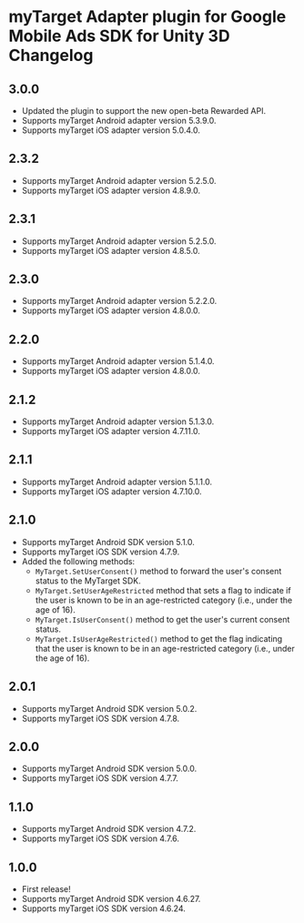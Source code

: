 # myTarget Adapter plugin for Google Mobile Ads SDK for Unity 3D Changelog

## 3.0.0
- Updated the plugin to support the new open-beta Rewarded API.
- Supports myTarget Android adapter version 5.3.9.0.
- Supports myTarget iOS adapter version 5.0.4.0.

## 2.3.2
- Supports myTarget Android adapter version 5.2.5.0.
- Supports myTarget iOS adapter version 4.8.9.0.

## 2.3.1
- Supports myTarget Android adapter version 5.2.5.0.
- Supports myTarget iOS adapter version 4.8.5.0.

## 2.3.0
- Supports myTarget Android adapter version 5.2.2.0.
- Supports myTarget iOS adapter version 4.8.0.0.

## 2.2.0
- Supports myTarget Android adapter version 5.1.4.0.
- Supports myTarget iOS adapter version 4.8.0.0.

## 2.1.2
- Supports myTarget Android adapter version 5.1.3.0.
- Supports myTarget iOS adapter version 4.7.11.0.

## 2.1.1
- Supports myTarget Android adapter version 5.1.1.0.
- Supports myTarget iOS adapter version 4.7.10.0.

## 2.1.0
- Supports myTarget Android SDK version 5.1.0.
- Supports myTarget iOS SDK version 4.7.9.
- Added the following methods:
  * `MyTarget.SetUserConsent()` method to forward the user's consent status to the MyTarget SDK.
  * `MyTarget.SetUserAgeRestricted` method that sets a flag to indicate if the user is known to be in an age-restricted category (i.e., under the age of 16).
  * `MyTarget.IsUserConsent()` method to get the user's current consent status.
  * `MyTarget.IsUserAgeRestricted()` method to get the flag indicating that the user is known to be in an age-restricted category (i.e., under the age of 16).

## 2.0.1
- Supports myTarget Android SDK version 5.0.2.
- Supports myTarget iOS SDK version 4.7.8.

## 2.0.0
- Supports myTarget Android SDK version 5.0.0.
- Supports myTarget iOS SDK version 4.7.7.

## 1.1.0
- Supports myTarget Android SDK version 4.7.2.
- Supports myTarget iOS SDK version 4.7.6.

## 1.0.0
- First release!
- Supports myTarget Android SDK version 4.6.27.
- Supports myTarget iOS SDK version 4.6.24.
